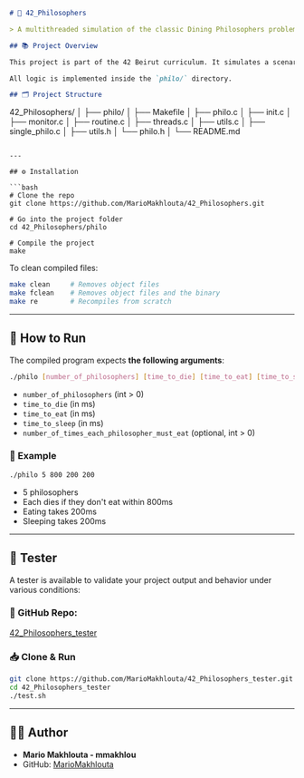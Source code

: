 
```markdown
# 🧠 42_Philosophers

> A multithreaded simulation of the classic Dining Philosophers problem, implemented in C using POSIX threads.

## 📚 Project Overview

This project is part of the 42 Beirut curriculum. It simulates a scenario in which philosophers alternately think, eat, and sleep while avoiding deadlocks and starvation.

All logic is implemented inside the `philo/` directory.

## 🗂 Project Structure

```

42\_Philosophers/
│
├── philo/
│   ├── Makefile
│   ├── philo.c
│   ├── init.c
│   ├── monitor.c
│   ├── routine.c
│   ├── threads.c
│   ├── utils.c
│   ├── single\_philo.c
│   ├── utils.h
│   └── philo.h
│
└── README.md

````

---

## ⚙️ Installation

```bash
# Clone the repo
git clone https://github.com/MarioMakhlouta/42_Philosophers.git

# Go into the project folder
cd 42_Philosophers/philo

# Compile the project
make
````

To clean compiled files:

```bash
make clean     # Removes object files
make fclean    # Removes object files and the binary
make re        # Recompiles from scratch
```

---

## 🚀 How to Run

The compiled program expects **the following arguments**:

```bash
./philo [number_of_philosophers] [time_to_die] [time_to_eat] [time_to_sleep] [optional: number_of_times_each_philosopher_must_eat]
```

* `number_of_philosophers` (int > 0)
* `time_to_die` (in ms)
* `time_to_eat` (in ms)
* `time_to_sleep` (in ms)
* `number_of_times_each_philosopher_must_eat` (optional, int > 0)

### 🧪 Example

```bash
./philo 5 800 200 200
```

* 5 philosophers
* Each dies if they don't eat within 800ms
* Eating takes 200ms
* Sleeping takes 200ms

---

## 🧪 Tester

A tester is available to validate your project output and behavior under various conditions:

### 🔗 GitHub Repo:

[42\_Philosophers\_tester](https://github.com/MarioMakhlouta/42_Philosophers_tester)

### 📥 Clone & Run

```bash
git clone https://github.com/MarioMakhlouta/42_Philosophers_tester.git
cd 42_Philosophers_tester
./test.sh
```

---

## 👨‍💻 Author

* **Mario Makhlouta - mmakhlou**
* GitHub: [MarioMakhlouta](https://github.com/MarioMakhlouta)

